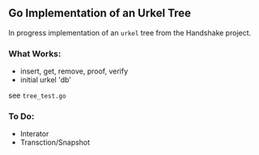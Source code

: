 
## Go Implementation of an Urkel Tree

In progress implementation of an `urkel` tree from the Handshake project.

### What Works:
- insert, get, remove, proof, verify
- initial urkel 'db'

see `tree_test.go`

### To Do:
- Interator
- Transction/Snapshot
